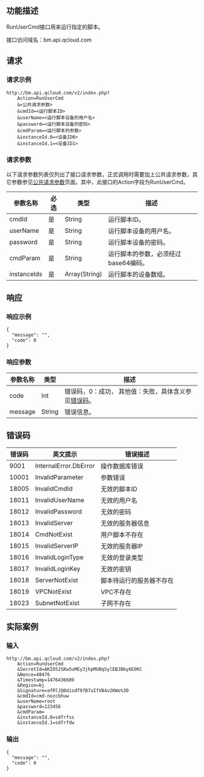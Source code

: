 ## 功能描述

RunUserCmd接口用来运行指定的脚本。

接口访问域名：bm.api.qcloud.com

## 请求

### 请求示例
```
http://bm.api.qcloud.com/v2/index.php?
	Action=RunUserCmd
	&<公共请求参数>
	&cmdId=<运行脚本ID>
	&userName=<运行脚本设备的用户名>
	&password=<运行脚本设备的密码>
	&cmdParam=<运行脚本的参数>
	&instanceId.0=<设备ID0>
	&instanceId.1=<设备ID1>
```

### 请求参数
以下请求参数列表仅列出了接口请求参数，正式调用时需要加上公共请求参数，其它参数参见[公共请求参数](/doc/api/456/6718)页面。其中，此接口的Action字段为RunUserCmd。

| 参数名称    | 必选   | 类型     | 描述                      |
| ------- | ---- | ------ | ----------------------- |
| cmdId   | 是   |  String | 运行脚本ID。	|
| userName | 是  | String | 运行脚本设备的用户名。|
| password | 是  | String | 运行脚本设备的密码。|
| cmdParam |是  | String | 运行脚本的参数，必须经过base64编码。|
| instanceIds |是  | Array(String) | 运行脚本的设备数组。 |


## 响应

### 响应示例
```
{
  "message": "",
  "code": 0
}
```

### 响应参数
| 参数名称    | 类型     | 描述                                       |
| ------- | ------ | ---------------------------------------- |
| code    | Int    | 错误码，0：成功， 其他值：失败，具体含义参见[错误码](/doc/api/456/6725)。 |
| message | String | 错误信息。                                    |


## 错误码

| 错误码   | 英文提示                  | 错误描述    |
| ----- | --------------------- | ------- |
| 9001  | InternalError.DbError | 操作数据库错误 |
| 10001 | InvalidParameter      | 参数错误    |
| 18005 | InvalidCmdId          | 无效的脚本ID        |
| 18011 | InvalidUserName       | 无效的用户名         |
| 18012 | InvalidPassword       | 无效的密码        |
| 18013 | InvalidServer         | 无效的服务器信息        |
| 18014 | CmdNotExist           | 用户脚本不存在        |
| 18015 | InvalidServerIP       | 无效的服务器IP        |
| 18016 | InvalidLoginType      | 无效的登录类型        |
| 18017 | InvalidLoginKey       | 无效的密钥        |
| 18018 | ServerNotExist        | 脚本待运行的服务器不存在        |
| 18019 | VPCNotExist           | VPC不存在        |
| 18023 | SubnetNotExist        | 子网不存在        |


## 实际案例

### 输入

```
http://bm.api.qcloud.com/v2/index.php?
	Action=RunUserCmd
	&SecretId=AKID52SKw5uMEy3jhpMUBqSylEBJBby6E0KC
	&Nonce=48476
	&Timestamp=1476436689
	&Region=bj
	&Signature=afRlJQ0disdT97B7uIfVB4v2KWo%3D
	&cmdId=cmd-nozcbhuw
	&userName=root
	&password=123456
	&cmdParam=
	&instanceId.0=sdfrfss
	&instanceId.1=sdfrfdw

```

### 输出

```
{
  "message": "",
  "code": 0
}
```